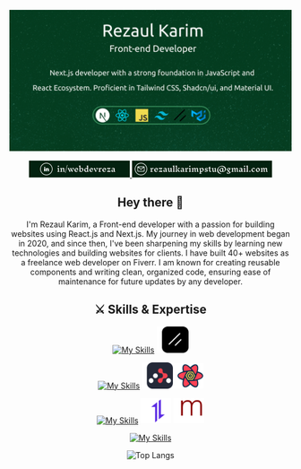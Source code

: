 ![Alt Text](images/banner-img.png)

<p align="center">
  <a href="https://www.linkedin.com/in/webdevreza">
    <img src="./images/link-3.png" />
  </a>
  <a href="mailto:rezaulkarimpstu@gmail.com">
    <img src="./images/link-4.png" />
  </a>
</p>

<div align="center">
 
## Hey there 👋
<p>I'm Rezaul Karim, a Front-end developer with a passion for building websites using React.js and Next.js. My journey in web development began in 2020, and since then, I've been sharpening my skills by learning new technologies and building websites for clients. I have built 40+ websites as a freelance web developer on Fiverr. I am known for creating reusable components and writing clean, organized
code, ensuring ease of maintenance for future updates by any developer. </p>
</div>

<div align="center">

## ⚔️ Skills & Expertise
[![My Skills](https://skillicons.dev/icons?i=html,css,sass,bootstrap,tailwind,mui)](https://skillicons.dev) <img width="57px" src="./images/shadcnui.png" />



[![My Skills](https://skillicons.dev/icons?i=next,react,js,redux)](https://skillicons.dev)
<img width="55px" src="./images/react-router-dom.svg" /><img width="54px" src="./images/react-query.svg" />

[![My Skills](https://skillicons.dev/icons?i=express,mongo,postman)](https://skillicons.dev)
<img width="55px"  src="./images/axios-icon.svg" /> <img width="55px"  src="./images/mongoo.png" /> 

[![My Skills](https://skillicons.dev/icons?i=git,firebase,npm,figma)](https://skillicons.dev)

![Top Langs](https://github-readme-stats.vercel.app/api/top-langs/?username=merndevreza&layout=compact)
</div> 
